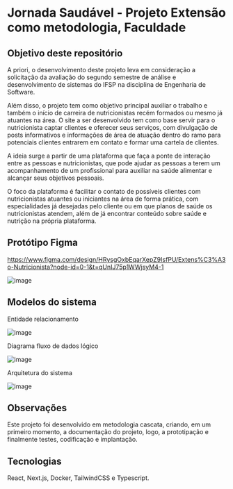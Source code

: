 # Jornada Saudável - Projeto Extensão como metodologia, Faculdade

## Objetivo deste repositório

A priori, o desenvolvimento deste projeto leva em consideração a solicitação da avaliação do segundo semestre de análise e desenvolvimento de sistemas do IFSP na disciplina de Engenharia de Software.
	
Além disso, o projeto tem como objetivo principal auxiliar o trabalho e também o início de carreira de nutricionistas recém formados ou mesmo já atuantes na área. O site a ser desenvolvido tem como base servir para o nutricionista captar clientes e oferecer seus serviços, com divulgação de posts  informativos e informações de área de atuação dentro do ramo para potenciais clientes entrarem em contato e formar uma cartela de clientes.
	
A ideia surge a partir de uma plataforma que faça a ponte de interação entre as pessoas e nutricionistas, que pode ajudar as pessoas a terem um acompanhamento de um profissional para auxiliar na saúde alimentar e alcançar seus objetivos pessoais.

O foco da plataforma é facilitar o contato de possíveis clientes com nutricionistas atuantes ou iniciantes na área de forma prática, com especialidades já desejadas pelo cliente ou em que planos de saúde os nutricionistas atendem, além de já encontrar conteúdo sobre saúde e nutrição na própria plataforma.


## Protótipo Figma
https://www.figma.com/design/HRysgOxbEqarXepZ9IsfPU/Extens%C3%A3o-Nutricionista?node-id=0-1&t=qUnIJ75p1WWjsyM4-1

![image](https://github.com/wrspada02/jornada-saudavel/assets/90157791/bc5337f9-50f6-4d93-abe5-4e311c110a32)

## Modelos do sistema
Entidade relacionamento

![image](https://github.com/wrspada02/jornada-saudavel/assets/90157791/a7c915ba-7783-4341-9e47-b8d1f12cc5e6)

Diagrama fluxo de dados lógico

![image](https://github.com/wrspada02/jornada-saudavel/assets/90157791/6bbed79b-d8b0-44ae-9144-c631f60d74b7)

Arquitetura do sistema

![image](https://github.com/wrspada02/jornada-saudavel/assets/90157791/d3510449-fcff-48f7-9ffa-bcaf93f90a13)


## Observações
Este projeto foi desenvolvido em metodologia cascata, criando, em um primeiro momento, a documentação do projeto, logo, a prototipação e finalmente testes, codificação e implantação.

## Tecnologias
React, Next.js, Docker, TailwindCSS e Typescript.
